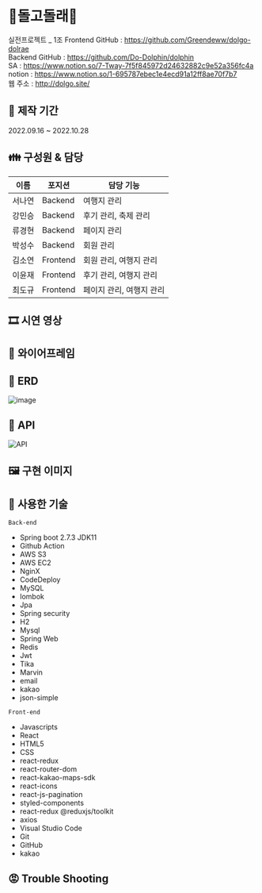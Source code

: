 # 🐋돌고돌래🐋

실전프로젝트 _ 1조
Frontend GitHub : https://github.com/Greendeww/dolgo-dolrae <br/>
Backend GitHub : https://github.com/Do-Dolphin/dolphin <br/>
SA : https://www.notion.so/7-Tway-7f5f845972d24632882c9e52a356fc4a<br/>
notion : https://www.notion.so/1-695787ebec1e4ecd91a12ff8ae70f7b7 <br/>
웹 주소 : http://dolgo.site/<br/>

## 📅 제작 기간
2022.09.16 ~ 2022.10.28

## 👪 구성원 & 담당 

|이름|포지션|담당 기능|
|------|---|---|
|서나연|Backend|여행지 관리|
|강민승|Backend|후기 관리, 축제 관리|
|류경현|Backend|페이지 관리|
|박성수|Backend|회원 관리|
|김소연|Frontend|회원 관리, 여행지 관리|
|이윤재|Frontend|후기 관리, 여행지 관리|
|최도규|Frontend|페이지 관리, 여행지 관리|

## 🎞 시연 영상


## 📗 와이어프레임


## 📘 ERD
![image](https://user-images.githubusercontent.com/110370672/194831500-fac710cc-8da5-4d68-b0a3-c827b7ecc098.png)

## 📙 API
![API](https://user-images.githubusercontent.com/110370672/194831335-f11ce610-7e4c-40a7-b004-b3562a319d35.png)


## 🖼 구현 이미지

## 👷 사용한 기술
`Back-end`
- Spring boot 2.7.3 JDK11
- Github Action
- AWS S3
- AWS EC2
- NginX
- CodeDeploy
- MySQL
- lombok
- Jpa
- Spring security
- H2
- Mysql
- Spring Web
- Redis
- Jwt
- Tika
- Marvin
- email
- kakao
- json-simple

`Front-end`

- Javascripts
- React
- HTML5
- CSS
- react-redux
- react-router-dom
- react-kakao-maps-sdk
- react-icons
- react-js-pagination
- styled-components
- react-redux @reduxjs/toolkit
- axios
- Visual Studio Code
- Git
- GitHub
- kakao

## 😡 Trouble Shooting
